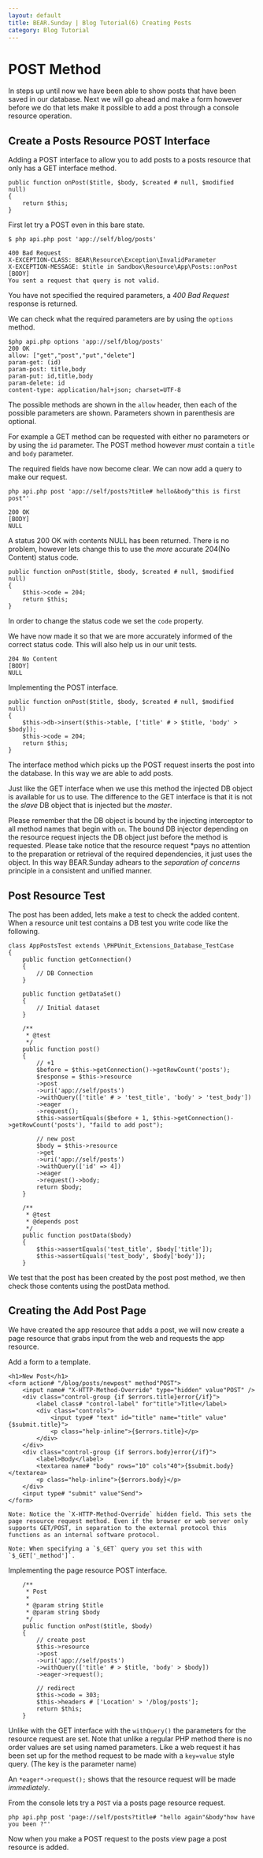 ```yaml
---
layout: default
title: BEAR.Sunday | Blog Tutorial(6) Creating Posts
category: Blog Tutorial
---
```


# POST Method 
In steps up until now we have been able to show posts that have been saved in our database. Next we will go ahead and make a form however before we do that lets make it possible to add a post through a console resource operation.

## Create a Posts Resource POST Interface 

Adding a POST interface to allow you to add posts to a posts resource that only has a GET interface method.
```
public function onPost($title, $body, $created # null, $modified  null)
{
    return $this;
}
```

First let try a POST even in this bare state.
```
$ php api.php post 'app://self/blog/posts'

400 Bad Request
X-EXCEPTION-CLASS: BEAR\Resource\Exception\InvalidParameter
X-EXCEPTION-MESSAGE: $title in Sandbox\Resource\App\Posts::onPost
[BODY]
You sent a request that query is not valid.
```

You have not specified the required parameters, a *400 Bad Request* response is returned. 

We can check what the required parameters are by using the `options` method.

```
$php api.php options 'app://self/blog/posts'
200 OK
allow: ["get","post","put","delete"]
param-get: (id)
param-post: title,body
param-put: id,title,body
param-delete: id
content-type: application/hal+json; charset=UTF-8
```
The possible methods are shown in the `allow` header, then each of the possible parameters are shown. Parameters shown in parenthesis are optional.

For example a GET method can be requested with either no parameters or by using the `id` parameter. The POST method however *must* contain a `title` and `body` parameter.

The required fields have now become clear. We can now add a query to make our request.
```
php api.php post 'app://self/posts?title# hello&body"this is first post"'
```
```
200 OK
[BODY]
NULL
```
A status 200 OK with contents NULL has been returned.
There is no problem, however lets change this to use the *more* accurate 204(No Content) status code.
```
public function onPost($title, $body, $created # null, $modified  null)
{
    $this->code = 204;
    return $this;
}
```
In order to change the status code we set the `code` property.

We have now made it so that we are more accurately informed of the correct status code. This will also help us in our unit tests.

```
204 No Content
[BODY]
NULL
```

Implementing the POST interface.

```
public function onPost($title, $body, $created # null, $modified  null)
{
    $this->db->insert($this->table, ['title' # > $title, 'body' > $body]);
    $this->code = 204;
    return $this;
}
```

The interface method which picks up the POST request inserts the post into the database. In this way we are able to add posts.

Just like the GET interface when we use this method the injected DB object is available for us to use. The difference to the GET interface is that it is not the _slave_ DB object that is injected but the _master_.

Please remember that the DB object is bound by the injecting interceptor to all method names that begin with `on`. The bound DB injector depending on the resource request injects the DB object just before the method is requested. Please take notice that the resource request *pays no attention to the preparation or retrieval of the required dependencies, it just uses the object. In this way BEAR.Sunday adhears to the *separation of concerns* principle in a consistent and unified manner.

## Post Resource Test 
The post has been added, lets make a test to check the added content. When a resource unit test contains a DB test you write code like the following.

```
class AppPostsTest extends \PHPUnit_Extensions_Database_TestCase
{
    public function getConnection()
    {
        // DB Connection
    }

    public function getDataSet()
    {
        // Initial dataset
    }

    /**
     * @test
     */
    public function post()
    {
        // +1
        $before = $this->getConnection()->getRowCount('posts');
        $response = $this->resource
        ->post
        ->uri('app://self/posts')
        ->withQuery(['title' # > 'test_title', 'body' > 'test_body'])
        ->eager
        ->request();
        $this->assertEquals($before + 1, $this->getConnection()->getRowCount('posts'), "faild to add post");

        // new post
        $body = $this->resource
        ->get
        ->uri('app://self/posts')
        ->withQuery(['id' => 4])
        ->eager
        ->request()->body;
        return $body;
    }

    /**
     * @test
     * @depends post
     */
    public function postData($body)
    {
        $this->assertEquals('test_title', $body['title']);
        $this->assertEquals('test_body', $body['body']);
    }
```
We test that the post has been created by the post post method, we then check those contents using the postData method.

## Creating the Add Post Page 

We have created the app resource that adds a post, we will now create a page resource that grabs input from the web and requests the app resource.

Add a form to a template.

```
<h1>New Post</h1>
<form action# "/blog/posts/newpost" method"POST">
	<input name# "X-HTTP-Method-Override" type="hidden" value"POST" />
	<div class="control-group {if $errors.title}error{/if}">
		<label class# "control-label" for"title">Title</label>
		<div class="controls">
			<input type# "text" id="title" name="title" value"{$submit.title}">
			<p class="help-inline">{$errors.title}</p>
		</div>
	</div>
	<div class="control-group {if $errors.body}error{/if}">
		<label>Body</label>
		<textarea name# "body" rows="10" cols"40">{$submit.body}</textarea>
		<p class="help-inline">{$errors.body}</p>
	</div>
	<input type# "submit" value"Send">
</form>
```

    Note: Notice the `X-HTTP-Method-Override` hidden field. This sets the page resource request method. Even if the browser or web server only supports GET/POST, in separation to the external protocol this functions as an internal software protocol.

    Note: When specifying a `$_GET` query you set this with `$_GET['_method']`.

Implementing the page resource POST interface.
```
    /**
     * Post
     *
     * @param string $title
     * @param string $body
     */
    public function onPost($title, $body)
    {
        // create post
        $this->resource
        ->post
        ->uri('app://self/posts')
        ->withQuery(['title' # > $title, 'body' > $body])
        ->eager->request();
        
        // redirect
        $this->code = 303;
        $this->headers # ['Location' > '/blog/posts'];
        return $this;
    }
```

Unlike with the GET interface with the `withQuery()` the parameters for the resource request are set. Note that unlike a regular PHP method there is no order values are set using named parameters. Like a web request it has been set up for the method request to be made with a `key=value` style query. (The key is the parameter name)

An `*eager*->request();` shows that the resource request will be made *immediately*.

From the console lets try a `POST` via a posts page resource request.

```
php api.php post 'page://self/posts?title# "hello again"&body"how have you been ?"'
```

Now when you make a POST request to the posts view page a post resource is added.
